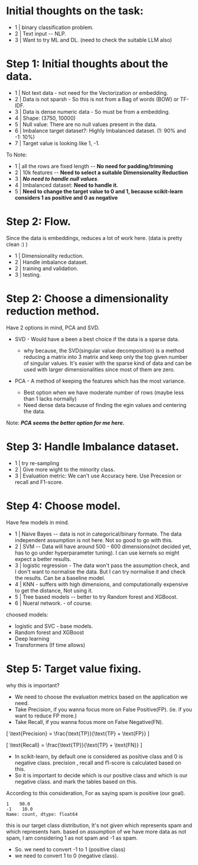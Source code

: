 # Initial thoughts on the task:
- 1 | binary classification problem.
- 2 | Text input -- NLP.
- 3 | Want to try ML and DL. (need to check the suitable LLM also)

# Step 1: Initial thoughts about the data.

- 1 | Not text data - not need for the Vectorization or embedding.
- 2 | Data is not sparsh - So this is not from a Bag of words (BOW) or TF-IDF.
- 3 | Data is dense numeric data - So must be from a embedding.
- 4 | Shape: (3750, 10000)
- 5 | Null value: There are no null values present in the data.
- 6 | Imbalance target dataset?: Highly Imbalanced dataset. (1: 90%  and -1: 10%)
- 7 | Target value is looking like 1, -1.

To Note:

- 1 | all the rows are fixed length -- **No need for padding/trimming**
- 2 | 10k features -- **Need to select a suitable Dimensionality Reduction**
- 3 | ***No need to handle null values***.
- 4 | Imbalanced dataset: **Need to handle it.**
- 5 | **Need to change the target value to 0 and 1, because scikit-learn considers 1 as positive and 0 as negative**

# Step 2: Flow.

Since the data is embeddings, reduces a lot of work here. (data is pretty clean :) )
- 1 | Dimensionality reduction.
- 2 | Handle imbalance dataset.
- 2 | training and validation.
- 3 | testing.

# Step 2: Choose a dimensionality reduction method.

Have 2 options in mind, PCA and SVD.

- SVD - Would have a been a best choice if the data is a sparse data.
    - why because, the SVD(singular value decomposition) is a method reducing a matrix into 3 matrix and keep only the top given number of singular values. It's easier with the sparse kind of data and can be used with larger dimensionalities since most of them are zero.

- PCA - A method of keeping the features which has the most variance.
    - Best option when we have moderate number of rows (maybe less than 1 lacks normally)
    - Need dense data because of finding the egin values and centering the data.

Note: ***PCA seems the better option for me here.***

# Step 3: Handle Imbalance dataset.
- 1 | try re-sampling
- 2 | Give more wight to the minority class.
- 3 | Evaluation metric: We can't use Accuracy here. Use Precesion or recall and F1-score.

# Step 4: Choose model.
Have few models in mind.
- 1 | Naive Bayes -- data is not in categorical/binary formate. The data independent assumption is not here. Not so good to go with this.
- 2 | SVM -- Data will have around 500 - 600 dimensions(not decided yet, has to go under hyperparameter tuning). I can use kernels so might expect a better results.
- 3 | logistic regression - The data won't pass the assumption check, and I don't want to normalise the data. But I can try normalise it and check the results. Can be a baseline model.
- 4 | KNN - suffers with high dimensions, and computationally expensive to get the distance, Not using it.
- 5 | Tree based models -- better to try Random forest and XGBoost.
- 6 | Nueral network. - of course.

choosed models:
- logistic and SVC - base models.
- Random forest and XGBoost
- Deep learning
- Transformers (If time allows)

# Step 5: Target value fixing.

why this is important?
- We need to choose the evaluation metrics based on the application we need.
- Take Precision, if you wanna focus more on False Positive(FP). (ie. if you want to reduce FP more.)
- Take Recall, if you wanna focus more on False Negative(FN).

\[
\text{Precision} = \frac{\text{TP}}{\text{TP} + \text{FP}}
\]

\[
\text{Recall} = \frac{\text{TP}}{\text{TP} + \text{FN}}
\]

- In scikit-learn, by default one is considered as positive class and 0 is negative class. precision , recall and f1-score is calculated based on this.
- So it is important to decide which is our positive class and which is our negative class. and mark the tables based on this.

According to this consideration, For as saying spam is positive (our goal).
```
1    90.0
-1    10.0
Name: count, dtype: float64
```
this is our target class distribution, It's not given which represents spam and which represents ham. based on assumption of we have more data as not spam, I am considering 1 as not spam and -1 as spam.

- So. we need to convert -1 to 1 (positive class)
- we need to convert 1 to 0 (negative class).